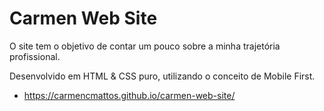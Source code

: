 # Carmen Web Site

 O site tem o objetivo de contar um pouco sobre a minha trajetória profissional.
 
 Desenvolvido em HTML & CSS puro, utilizando o conceito de Mobile First.

- <https://carmencmattos.github.io/carmen-web-site/> 
